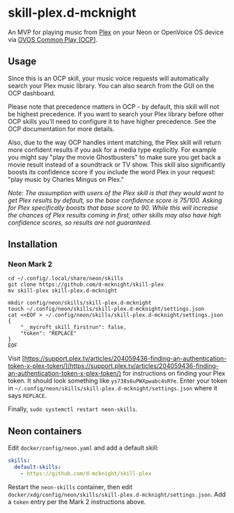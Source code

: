 # skill-plex.d-mcknight

An MVP for playing music from [Plex](https://plex.tv) on your Neon or OpenVoice OS device via [OVOS Common Play (OCP)](https://github.com/OpenVoiceOS/ovos-ocp-audio-plugin).

## Usage

Since this is an OCP skill, your music voice requests will automatically search your Plex music library. You can also search from the GUI on the OCP dashboard.

Please note that precedence matters in OCP - by default, this skill will not be highest precedence. If you want to search your Plex library before other OCP skills you'll need to configure it to have higher precedence. See the OCP documentation for more details.

Also, due to the way OCP handles intent matching, the Plex skill will return more confident results if you ask for a media type explicitly. For example you might say "play the movie Ghostbusters" to make sure you get back a movie result instead of a soundtrack or TV show. This skill also significantly boosts its confidence score if you include the word Plex in your request: "play music by Charles Mingus on Plex."

_Note: The assumption with users of the Plex skill is that they would want to get Plex results by default, so the base confidence score is 75/100. Asking for Plex specifically boosts that base score to 90. While this will increase the chances of Plex results coming in first, other skills may also have high confidence scores, so results are not guaranteed._

## Installation

### Neon Mark 2

```shell
cd ~/.config/.local/share/neon/skills
git clone https://github.com/d-mcknight/skill-plex
mv skill-plex skill-plex.d-mcknight

mkdir config/neon/skills/skill-plex.d-mcknight
touch ~/.config/neon/skills/skill-plex.d-mcknight/settings.json
cat <<EOF > ~/.config/neon/skills/skill-plex.d-mcknight/settings.json
{
    "__mycroft_skill_firstrun": false,
    "token": "REPLACE"
}
EOF
```

Visit [https://support.plex.tv/articles/204059436-finding-an-authentication-token-x-plex-token/](https://support.plex.tv/articles/204059436-finding-an-authentication-token-x-plex-token/) for instructions on finding your Plex token.
It should look something like `ys738s6uPWXpwabc4sRYe`.
Enter your token in `~/.config/neon/skills/skill-plex.d-mcknight/settings.json` where it says `REPLACE`.

Finally, `sudo systemctl restart neon-skills`.

## Neon containers

Edit `docker/config/neon.yaml` and add a default skill:

```yaml
skills:
  default-skills:
    - https://github.com/d-mcknight/skill-plex
```

Restart the `neon-skills` container, then edit `docker/xdg/config/neon/skills/skill-plex.d-mcknight/settings.json`. Add a `token` entry per the Mark 2 instructions above.
